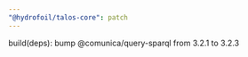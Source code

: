 ```yaml
---
"@hydrofoil/talos-core": patch
---
```


build(deps): bump @comunica/query-sparql from 3.2.1 to 3.2.3
